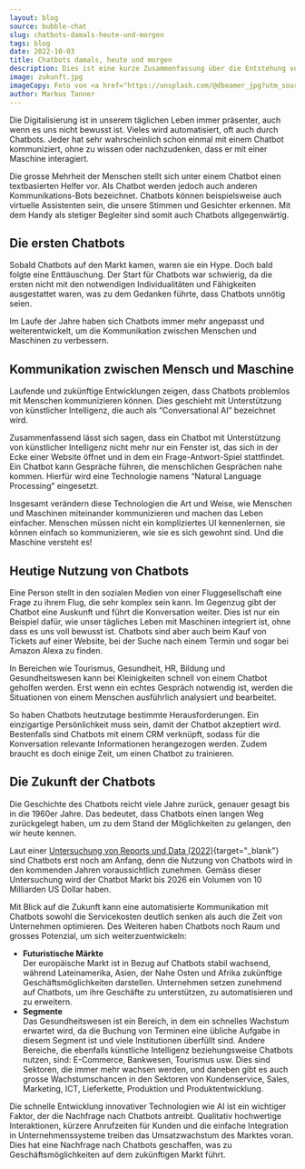 ```yaml
---
layout: blog
source: bubble-chat
slug: chatbots-damals-heute-und-morgen
tags: blog
date: 2022-10-03
title: Chatbots damals, heute und morgen
description: Dies ist eine kurze Zusammenfassung über die Entstehung von Chatbots, ihre aktuelle Verwendung in verschiedenen Branchen und die zukünftigen Marktmöglichkeiten.
image: zukunft.jpg
imageCopy: Foto von <a href="https://unsplash.com/@dbeamer_jpg?utm_source=unsplash&utm_medium=referral&utm_content=creditCopyText">Drew Beamer</a> auf <a href="https://unsplash.com/de/fotos/xU5Mqq0Chck?utm_source=unsplash&utm_medium=referral&utm_content=creditCopyText">Unsplash</a>
author: Markus Tanner
---
```


Die Digitalisierung ist in unserem täglichen Leben immer präsenter, auch wenn es uns nicht bewusst ist. Vieles wird automatisiert, oft auch durch Chatbots. Jeder hat sehr wahrscheinlich schon einmal mit einem Chatbot kommuniziert, ohne zu wissen oder nachzudenken, dass er mit einer Maschine interagiert.

Die grosse Mehrheit der Menschen stellt sich unter einem Chatbot einen textbasierten Helfer vor. Als Chatbot werden jedoch auch anderen Kommunikations-Bots bezeichnet. Chatbots können beispielsweise auch virtuelle Assistenten sein, die unsere Stimmen und Gesichter erkennen. Mit dem Handy als stetiger Begleiter sind somit auch Chatbots allgegenwärtig.

## Die ersten Chatbots

Sobald Chatbots auf den Markt kamen, waren sie ein Hype. Doch bald folgte eine Enttäuschung. Der Start für Chatbots war schwierig, da die ersten nicht mit den notwendigen Individualitäten und Fähigkeiten ausgestattet waren, was zu dem Gedanken führte, dass Chatbots unnötig seien.

Im Laufe der Jahre haben sich Chatbots immer mehr angepasst und weiterentwickelt, um die Kommunikation zwischen Menschen und Maschinen zu verbessern.

## Kommunikation zwischen Mensch und Maschine

Laufende und zukünftige Entwicklungen zeigen, dass Chatbots problemlos mit Menschen kommunizieren können. Dies geschieht mit Unterstützung von künstlicher Intelligenz, die auch als “Conversational AI” bezeichnet wird.

Zusammenfassend lässt sich sagen, dass ein Chatbot mit Unterstützung von künstlicher Intelligenz nicht mehr nur ein Fenster ist, das sich in der Ecke einer Website öffnet und in dem ein Frage-Antwort-Spiel stattfindet. Ein Chatbot kann Gespräche führen, die menschlichen Gesprächen nahe kommen. Hierfür wird eine Technologie namens “Natural Language Processing” eingesetzt.

Insgesamt verändern diese Technologien die Art und Weise, wie Menschen und Maschinen miteinander kommunizieren und machen das Leben einfacher. Menschen müssen nicht ein kompliziertes UI kennenlernen, sie können einfach so kommunizieren, wie sie es sich gewohnt sind. Und die Maschine versteht es!

## Heutige Nutzung von Chatbots

Eine Person stellt in den sozialen Medien von einer Fluggesellschaft eine Frage zu ihrem Flug, die sehr komplex sein kann. Im Gegenzug gibt der Chatbot eine Auskunft und führt die Konversation weiter. Dies ist nur ein Beispiel dafür, wie unser tägliches Leben mit Maschinen integriert ist, ohne dass es uns voll bewusst ist. Chatbots sind aber auch beim Kauf von Tickets auf einer Website, bei der Suche nach einem Termin und sogar bei Amazon Alexa zu finden.

In Bereichen wie Tourismus, Gesundheit, HR, Bildung und Gesundheitswesen kann bei Kleinigkeiten schnell von einem Chatbot geholfen werden. Erst wenn ein echtes Gespräch notwendig ist, werden die Situationen von einem Menschen ausführlich analysiert und bearbeitet.

So haben Chatbots heutzutage bestimmte Herausforderungen. Ein einzigartige Persönlichkeit muss sein, damit der Chatbot akzeptiert wird. Bestenfalls sind Chatbots mit einem CRM verknüpft, sodass für die Konversation relevante Informationen herangezogen werden. Zudem braucht es doch einige Zeit, um einen Chatbot zu trainieren.

## Die Zukunft der Chatbots

Die Geschichte des Chatbots reicht viele Jahre zurück, genauer gesagt bis in die 1960er Jahre. Das bedeutet, dass Chatbots einen langen Weg zurückgelegt haben, um zu dem Stand der Möglichkeiten zu gelangen, den wir heute kennen.

Laut einer [Untersuchung von Reports und Data (2022)](https://www.reportsanddata.com/report-detail/chatbot-market){target="_blank"} sind Chatbots erst noch am Anfang, denn die Nutzung von Chatbots wird in den kommenden Jahren voraussichtlich zunehmen. Gemäss dieser Untersuchung wird der Chatbot Markt bis 2026 ein Volumen von 10 Milliarden US Dollar haben.

Mit Blick auf die Zukunft kann eine automatisierte Kommunikation mit Chatbots sowohl die Servicekosten deutlich senken als auch die Zeit von Unternehmen optimieren. Des Weiteren haben Chatbots noch Raum und grosses Potenzial, um sich weiterzuentwickeln:

- **Futuristische Märkte**<br/>Der europäische Markt ist in Bezug auf Chatbots stabil wachsend, während Lateinamerika, Asien, der Nahe Osten und Afrika zukünftige Geschäftsmöglichkeiten darstellen. Unternehmen setzen zunehmend auf Chatbots, um ihre Geschäfte zu unterstützen, zu automatisieren und zu erweitern.
- **Segmente**<br/>Das Gesundheitswesen ist ein Bereich, in dem ein schnelles Wachstum erwartet wird, da die Buchung von Terminen eine übliche Aufgabe in diesem Segment ist und viele Institutionen überfüllt sind. Andere Bereiche, die ebenfalls künstliche Intelligenz beziehungsweise Chatbots nutzen, sind: E-Commerce, Bankwesen, Tourismus usw. Dies sind Sektoren, die immer mehr wachsen werden, und daneben gibt es auch grosse Wachstumschancen in den Sektoren von Kundenservice, Sales, Marketing, ICT, Lieferkette, Produktion und Produktentwicklung.

Die schnelle Entwicklung innovativer Technologien wie AI ist ein wichtiger Faktor, der die Nachfrage nach Chatbots antreibt. Qualitativ hochwertige Interaktionen, kürzere Anrufzeiten für Kunden und die einfache Integration in Unternehmenssysteme treiben das Umsatzwachstum des Marktes voran. Dies hat eine Nachfrage nach Chatbots geschaffen, was zu Geschäftsmöglichkeiten auf dem zukünftigen Markt führt.
